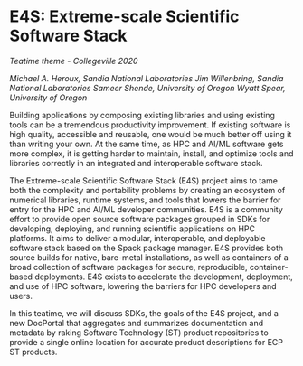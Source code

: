# E4S: Extreme-scale Scientific Software Stack

*Teatime theme - Collegeville 2020*

*Michael A. Heroux, Sandia National Laboratories*
*Jim Willenbring, Sandia National Laboratories*
*Sameer Shende, University of Oregon*
*Wyatt Spear, University of Oregon*


Building applications by composing existing libraries and using existing tools can be a tremendous productivity improvement. If existing software is high quality, accessible and reusable, one would be much better off using it than writing your own. At the same time, as HPC and AI/ML software gets more complex, it is getting harder to maintain, install, and optimize tools and libraries correctly in an integrated and interoperable software stack. 

The Extreme-scale Scientific Software Stack (E4S) project aims to tame both the complexity and portability problems by creating an ecosystem of numerical libraries, runtime systems, and tools that lowers the barrier for entry for the HPC and AI/ML developer communities. E4S is a community effort to provide open source software packages grouped in SDKs for developing, deploying, and running scientific applications on HPC platforms. It aims to deliver a modular, interoperable, and deployable software stack based on the Spack package manager. E4S provides both source builds for native, bare-metal installations, as well as containers of a broad collection of software packages for secure, reproducible, container-based deployments. E4S exists to accelerate the development, deployment, and use of HPC software, lowering the barriers for HPC developers and users. 

In this teatime, we will discuss SDKs, the goals of the E4S project, and a new DocPortal that aggregates and summarizes documentation and metadata by raking Software Technology (ST) product repositories to provide a single online location for accurate product descriptions for ECP ST products. 

